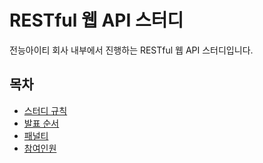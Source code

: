 # RESTful 웹 API 스터디

전능아이티 회사 내부에서 진행하는 RESTful 웹 API 스터디입니다.

## 목차

- [스터디 규칙](./src/rule.md)
- [발표 순서](./src/presentation.md)
- [패널티](./src/penalty.md)
- [참여인원](./src/member.md)
